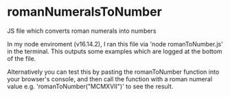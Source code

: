 # romanNumeralsToNumber
JS file which converts roman numerals into numbers

In my node enviroment (v16.14.2), I ran this file via 'node romanToNumber.js' in the terminal. 
This outputs some examples which are logged at the bottom of the file.

Alternatively you can test this by pasting the romanToNumber function into your browser's console, 
and then call the function with a roman numeral value e.g. 'romanToNumber("MCMXVII")' to see the result. 
